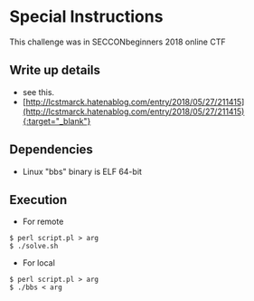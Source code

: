 # Special Instructions
This challenge was in SECCONbeginners 2018 online CTF

## Write up details
- see this.
 - [http://lcstmarck.hatenablog.com/entry/2018/05/27/211415](http://lcstmarck.hatenablog.com/entry/2018/05/27/211415){:target="_blank"}

## Dependencies
- Linux
"bbs" binary is ELF 64-bit

## Execution
- For remote
```
$ perl script.pl > arg
$ ./solve.sh
```
- For local
```
$ perl script.pl > arg
$ ./bbs < arg
```
